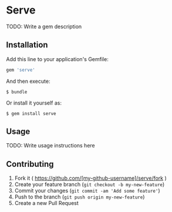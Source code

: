 # Serve

TODO: Write a gem description

## Installation

Add this line to your application's Gemfile:

```ruby
gem 'serve'
```

And then execute:

    $ bundle

Or install it yourself as:

    $ gem install serve

## Usage

TODO: Write usage instructions here

## Contributing

1. Fork it ( https://github.com/[my-github-username]/serve/fork )
2. Create your feature branch (`git checkout -b my-new-feature`)
3. Commit your changes (`git commit -am 'Add some feature'`)
4. Push to the branch (`git push origin my-new-feature`)
5. Create a new Pull Request
